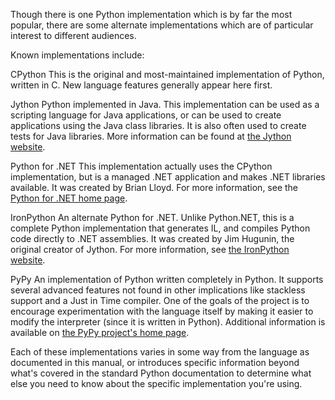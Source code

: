 Though there is one Python implementation which is by far the most popular, there are some alternate implementations which are of particular interest to different audiences.

Known implementations include:

CPython
This is the original and most-maintained implementation of Python, written in C. New language features generally appear here first.

Jython
Python implemented in Java. This implementation can be used as a scripting language for Java applications, or can be used to create applications using the Java class libraries. It is also often used to create tests for Java libraries. More information can be found at [the Jython website](https://jython.org).

Python for .NET
This implementation actually uses the CPython implementation, but is a managed .NET application and makes .NET libraries available. It was created by Brian Lloyd. For more information, see the [Python for .NET home page](https://pythonnet.github.io).

IronPython
An alternate Python for .NET. Unlike Python.NET, this is a complete Python implementation that generates IL, and compiles Python code directly to .NET assemblies. It was created by Jim Hugunin, the original creator of Jython. For more information, see [the IronPython website](https://ironpython.net).

PyPy
An implementation of Python written completely in Python. It supports several advanced features not found in other implications like stackless support and a Just in Time compiler. One of the goals of the project is to encourage experimentation with the language itself by making it easier to modify the interpreter (since it is written in Python).
Additional information is available on [the PyPy project's home page](https://pypy.org).

Each of these implementations varies in some way from the language as documented in this manual, or introduces specific information beyond what's covered in the standard Python documentation to determine what else you need to know about the specific implementation you're using.